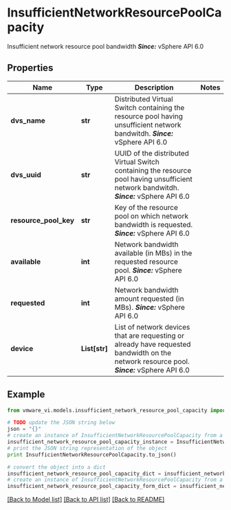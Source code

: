 # InsufficientNetworkResourcePoolCapacity

Insufficient network resource pool bandwidth  ***Since:*** vSphere API 6.0 

## Properties
Name | Type | Description | Notes
------------ | ------------- | ------------- | -------------
**dvs_name** | **str** | Distributed Virtual Switch containing the resource pool having unsufficient network bandwitdh.  ***Since:*** vSphere API 6.0  | 
**dvs_uuid** | **str** | UUID of the distributed Virtual Switch containing the resource pool having unsufficient network bandwitdh.  ***Since:*** vSphere API 6.0  | 
**resource_pool_key** | **str** | Key of the resource pool on which network bandwidth is requested.  ***Since:*** vSphere API 6.0  | 
**available** | **int** | Network bandwidth available (in MBs) in the requested resource pool.  ***Since:*** vSphere API 6.0  | 
**requested** | **int** | Network bandwidth amount requested (in MBs).  ***Since:*** vSphere API 6.0  | 
**device** | **List[str]** | List of network devices that are requesting or already have requested bandwidth on the network resource pool.  ***Since:*** vSphere API 6.0  | 

## Example

```python
from vmware_vi.models.insufficient_network_resource_pool_capacity import InsufficientNetworkResourcePoolCapacity

# TODO update the JSON string below
json = "{}"
# create an instance of InsufficientNetworkResourcePoolCapacity from a JSON string
insufficient_network_resource_pool_capacity_instance = InsufficientNetworkResourcePoolCapacity.from_json(json)
# print the JSON string representation of the object
print InsufficientNetworkResourcePoolCapacity.to_json()

# convert the object into a dict
insufficient_network_resource_pool_capacity_dict = insufficient_network_resource_pool_capacity_instance.to_dict()
# create an instance of InsufficientNetworkResourcePoolCapacity from a dict
insufficient_network_resource_pool_capacity_form_dict = insufficient_network_resource_pool_capacity.from_dict(insufficient_network_resource_pool_capacity_dict)
```
[[Back to Model list]](../README.md#documentation-for-models) [[Back to API list]](../README.md#documentation-for-api-endpoints) [[Back to README]](../README.md)


